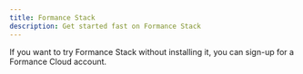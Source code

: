 ```yaml
---
title: Formance Stack
description: Get started fast on Formance Stack
---
```


If you want to try Formance Stack without installing it, you can sign-up for a Formance Cloud account.
